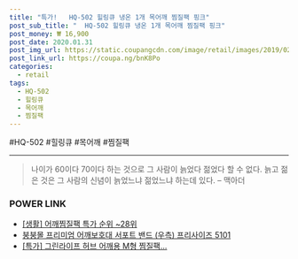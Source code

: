 ```yaml
--- 
title: "특가!   HQ-502 힐링큐 냉온 1개 목어깨 찜질팩 핑크" 
post_sub_title: "  HQ-502 힐링큐 냉온 1개 목어깨 찜질팩 핑크" 
post_money: ₩ 16,900 
post_date: 2020.01.31 
post_img_url: https://static.coupangcdn.com/image/retail/images/2019/02/14/23/4/773eec40-b1ba-483f-93d9-26338be4a190.jpg 
post_link_url: https://coupa.ng/bnK8Po 
categories: 
  - retail 
tags: 
  - HQ-502 
  - 힐링큐 
  - 목어깨 
  - 찜질팩 
--- 
```

  #HQ-502 #힐링큐 #목어깨 #찜질팩 
<hr> 

> 나이가 60이다 70이다 하는 것으로 그 사람이 늙었다 젊었다 할 수 없다. 늙고 젊은 것은 그 사람의 신념이 늙었느냐 젊었느냐 하는데 있다. – 맥아더 


### POWER LINK

* <a href="https://blog.naver.com/sakai111/221790774336" target="_blank"> [생활] 어깨찜질팩 특가 순위 ~28위</a>
* <a href="https://blog.naver.com/sakai111/221781072851" target="_blank">붕붕몰 프리미엄 어깨보호대 서포트 밴드 (우측) 프리사이즈 5101</a>
* <a href="https://blog.naver.com/an0733/221790945250" target="_blank">[특가] 그린라이프 허브 어깨용 M형 찜질팩...</a>
